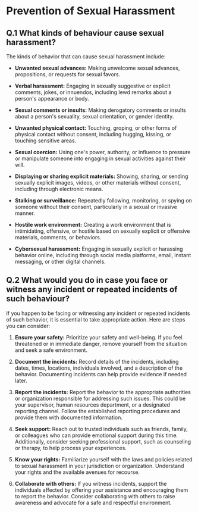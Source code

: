 # Prevention of Sexual Harassment
## Q.1 What kinds of behaviour cause sexual harassment?

  The kinds of behavior that can cause sexual harassment include:

- **Unwanted sexual advances:** Making unwelcome sexual advances, propositions, or requests for sexual favors.

- **Verbal harassment:** Engaging in sexually suggestive or explicit comments, jokes, or innuendos, including lewd remarks about a person's appearance or body.

- **Sexual comments or insults:** Making derogatory comments or insults about a person's sexuality, sexual orientation, or gender identity.

- **Unwanted physical contact:** Touching, groping, or other forms of physical contact without consent, including hugging, kissing, or touching sensitive areas.

- **Sexual coercion:** Using one's power, authority, or influence to pressure or manipulate someone into engaging in sexual activities against their will.

- **Displaying or sharing explicit materials:** Showing, sharing, or sending sexually explicit images, videos, or other materials without consent, including through electronic means.

- **Stalking or surveillance:** Repeatedly following, monitoring, or spying on someone without their consent, particularly in a sexual or invasive manner.

- **Hostile work environment:** Creating a work environment that is intimidating, offensive, or hostile based on sexually explicit or offensive materials, comments, or behaviors.

- **Cybersexual harassment:** Engaging in sexually explicit or harassing behavior online, including through social media platforms, email, instant messaging, or other digital channels.

## Q.2 What would you do in case you face or witness any incident or repeated incidents of such behaviour?
  If you happen to be facing or witnessing any incident or repeated incidents of such behavior, it is essential to take appropriate action. Here are steps you can consider:

1. **Ensure your safety:** Prioritize your safety and well-being. If you feel threatened or in immediate danger, remove yourself from the situation and seek a safe environment.

2. **Document the incidents:** Record details of the incidents, including dates, times, locations, individuals involved, and a description of the behavior. Documenting incidents can help provide evidence if needed later.

3. **Report the incidents:** Report the behavior to the appropriate authorities or organization responsible for addressing such issues. This could be your supervisor, human resources department, or a designated reporting channel. Follow the established reporting procedures and provide them with documented information.

4. **Seek support:** Reach out to trusted individuals such as friends, family, or colleagues who can provide emotional support during this time. Additionally, consider seeking professional support, such as counseling or therapy, to help process your experiences.

5. **Know your rights:** Familiarize yourself with the laws and policies related to sexual harassment in your jurisdiction or organization. Understand your rights and the available avenues for recourse.

6. **Collaborate with others:** If you witness incidents, support the individuals affected by offering your assistance and encouraging them to report the behavior. Consider collaborating with others to raise awareness and advocate for a safe and respectful environment.


